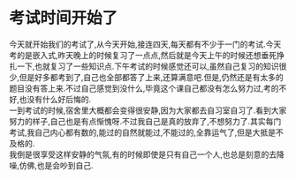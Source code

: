 # 考试时间开始了

今天就开始我们的考试了,从今天开始,接连四天,每天都有不少于一门的考试.今天考的是嵌入式,昨天晚上的时候复习了一点点,然后就是今天上午的时候还想垂死挣扎一下,也就复习了一些知识点.下午考试的时候感觉还可以,虽然自己复习的知识很少,但是好多都考到了,自己也全部都答了上来,还算满意吧.但是,仍然还是有太多的题目没有答上来.不过自己感觉到没什么,毕竟这个课自己都没有怎么努力过,考的不好,也没有什么好后悔的.  
一到考试的时候,宿舍里大概都会变得很安静,因为大家都去自习室自习了.看到大家努力的样子,自己也是有点惭愧呀.不过我自己是真的放弃了,不想努力了.其实每门考试,我自己内心都有数的,能过的自然就能过,不能过的,全靠运气了,但是大抵是不及格的.  
我倒是很享受这样安静的气氛,有的时候即使是只有自己一个人,也总是刻意的去降噪,仿佛,也是会吵到自己.
